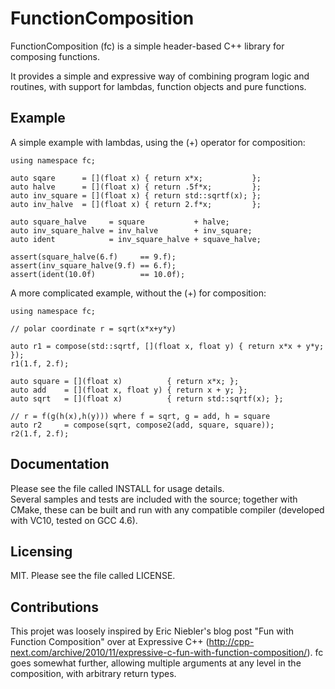 FunctionComposition
=============

FunctionComposition (fc) is a simple header-based C++ library for composing functions.

It provides a simple and expressive way of combining program logic and routines, with 
support for lambdas, function objects and pure functions.  


Example
-------------

A simple example with lambdas, using the (+) operator for composition:

    using namespace fc;
    
    auto sqare      = [](float x) { return x*x;           };
    auto halve      = [](float x) { return .5f*x;         };
    auto inv_square = [](float x) { return std::sqrtf(x); };
    auto inv_halve  = [](float x) { return 2.f*x;         };

    auto square_halve     = square           + halve;
    auto inv_square_halve = inv_halve        + inv_square;
    auto ident            = inv_square_halve + squave_halve;

    assert(square_halve(6.f)     == 9.f);
    assert(inv_square_halve(9.f) == 6.f);
    assert(ident(10.0f)          == 10.0f);
    
A more complicated example, without the (+) for composition:

    using namespace fc;
    
    // polar coordinate r = sqrt(x*x+y*y)
    
    auto r1 = compose(std::sqrtf, [](float x, float y) { return x*x + y*y; });
    r1(1.f, 2.f);
    
    auto square = [](float x)          { return x*x; };
    auto add    = [](float x, float y) { return x + y; };
    auto sqrt   = [](float x)          { return std::sqrtf(x); };
    
    // r = f(g(h(x),h(y))) where f = sqrt, g = add, h = square
    auto r2     = compose(sqrt, compose2(add, square, square));
    r2(1.f, 2.f);


Documentation
-------------

Please see the file called INSTALL for usage details.  
Several samples and tests are included with the source; together with CMake, these can be built and run 
with any compatible compiler (developed with VC10, tested on GCC 4.6).  

Licensing
---------

MIT.
Please see the file called LICENSE.

Contributions
-------------

This projet was loosely inspired by Eric Niebler's blog post "Fun with Function Composition" over at Expressive C++ 
(http://cpp-next.com/archive/2010/11/expressive-c-fun-with-function-composition/).  fc goes somewhat further, allowing 
multiple arguments at any level in the composition, with arbitrary return types.